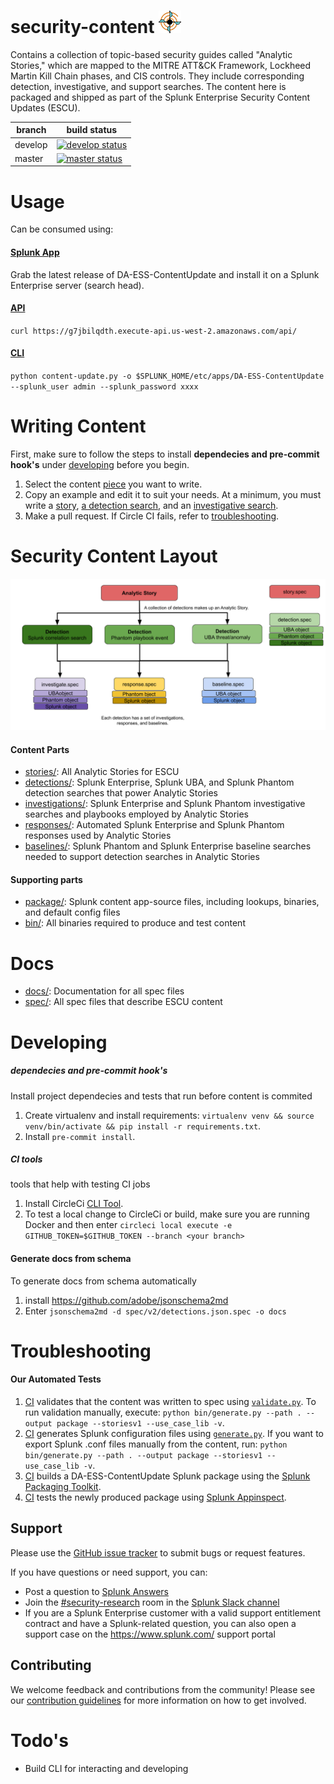 security-content ![security-content](static/logo.png)
=====
Contains a collection of topic-based security guides called "Analytic Stories," which are mapped to the MITRE ATT&CK Framework, Lockheed Martin Kill Chain phases, and CIS controls. They include corresponding detection, investigative, and support searches. The content here is packaged and shipped as part of the Splunk Enterprise Security Content Updates (ESCU). 

| branch | build status |
| ---    | ---          |
| develop| [![develop status](https://circleci.com/gh/splunk/security-content/tree/develop.svg?style=svg&circle-token=67ad1fa7779c57d7e5bcfc42bd617baf607ec269)](https://circleci.com/gh/splunk/security-content/tree/develop)|
| master | [![master status](https://circleci.com/gh/splunk/security-content/tree/master.svg?style=svg&circle-token=67ad1fa7779c57d7e5bcfc42bd617baf607ec269)](https://circleci.com/gh/splunk/security-content/tree/master)|

# Usage
Can be consumed using:

#### [Splunk App](https://github.com/splunk/security-content/releases)
Grab the latest release of DA-ESS-ContentUpdate and install it on a Splunk Enterprise server (search head).

#### [API](https://github.com/splunk/security-content-api)
`curl https://g7jbilqdth.execute-api.us-west-2.amazonaws.com/api/`

#### [CLI](https://github.com/splunk/security-content-api/blob/master/content-update.py)
`python content-update.py -o $SPLUNK_HOME/etc/apps/DA-ESS-ContentUpdate --splunk_user admin --splunk_password xxxx`

# Writing Content
First, make sure to follow the steps to install **dependecies and pre-commit hook's** under [developing](https://github.com/splunk/security-content#developing) before you begin. 

1. Select the content [piece](https://github.com/splunk/security-content#content-parts) you want to write. 
2. Copy an example and edit it to suit your needs. At a minimum, you must write a [story](stories/), [a detection search](detections/), and an [investigative search](investigations/).
3. Make a pull request. If Circle CI fails, refer to [troubleshooting](https://github.com/splunk/security-content#troubleshooting).

# Security Content Layout
![](static/structure.png)

#### Content Parts
* [stories/](stories/): All Analytic Stories for ESCU
* [detections/](detections/): Splunk Enterprise, Splunk UBA, and Splunk Phantom detection searches that power Analytic Stories
* [investigations/](investigations/): Splunk Enterprise and Splunk Phantom investigative searches and playbooks employed by Analytic Stories
* [responses/](responses/): Automated Splunk Enterprise and Splunk Phantom responses used by Analytic Stories
* [baselines/](baselines/): Splunk Phantom and Splunk Enterprise baseline searches needed to support detection searches in Analytic Stories

#### Supporting parts
* [package/](package/): Splunk content app-source files, including lookups, binaries, and default config files
* [bin/](bin/): All binaries required to produce and test content

# Docs
* [docs/](docs/): Documentation for all spec files
* [spec/](spec/): All spec files that describe ESCU content

# Developing
##### dependecies and pre-commit hook's
Install project dependecies and tests that run before content is commited

1. Create virtualenv and install requirements: `virtualenv venv && source venv/bin/activate && pip install -r requirements.txt`.
2. Install `pre-commit install`.

##### CI tools
tools that help with testing CI jobs

1. Install CircleCi [CLI Tool](https://circleci.com/docs/2.0/local-cli/#installation).
2. To test a local change to CircleCi or build, make sure you are running Docker and then enter
`circleci local execute -e GITHUB_TOKEN=$GITHUB_TOKEN --branch <your branch>`

#### Generate docs from schema 
To generate docs from schema automatically

1. install https://github.com/adobe/jsonschema2md
2. Enter `jsonschema2md -d spec/v2/detections.json.spec -o docs`

# Troubleshooting
#### Our Automated Tests
1. [CI](https://github.com/splunk/security-content/blob/44946063173f7bc9921f0da0aa62139c084d1c51/.circleci/config.yml#L27) validates that the content was written to spec using [`validate.py`](https://github.com/splunk/security-content/blob/runstory/bin/generate.py). To run validation manually, execute: `python bin/generate.py --path . --output package --storiesv1 --use_case_lib -v`.
2. [CI](https://github.com/splunk/security-content/blob/44946063173f7bc9921f0da0aa62139c084d1c51/.circleci/config.yml#L60) generates Splunk configuration files using [`generate.py`](https://github.com/splunk/security-content/blob/develop/bin/generate.py). If you want to export Splunk .conf files manually from the content, run: `python bin/generate.py --path . --output package --storiesv1 --use_case_lib -v`.
3. [CI](https://github.com/splunk/security-content/blob/44946063173f7bc9921f0da0aa62139c084d1c51/.circleci/config.yml#L107) builds a DA-ESS-ContentUpdate Splunk package using the [Splunk Packaging Toolkit](http://dev.splunk.com/view/packaging-toolkit/SP-CAAAE9V). 
4. [CI](https://github.com/splunk/security-content/blob/44946063173f7bc9921f0da0aa62139c084d1c51/.circleci/config.yml#L145) tests the newly produced package using [Splunk Appinspect](http://dev.splunk.com/view/appinspect/SP-CAAAE9U).

## Support
Please use the [GitHub issue tracker](https://github.com/splunk/security_content/issues) to submit bugs or request features.

If you have questions or need support, you can:

* Post a question to [Splunk Answers](http://answers.splunk.com)
* Join the [#security-research](https://splunk-usergroups.slack.com/messages/C1RH09ERM/) room in the [Splunk Slack channel](http://splunk-usergroups.slack.com)
* If you are a Splunk Enterprise customer with a valid support entitlement contract and have a Splunk-related question, you can also open a support case on the https://www.splunk.com/ support portal

## Contributing
We welcome feedback and contributions from the community! Please see our [contribution guidelines](docs/CONTRIBUTING.md) for more information on how to get involved. 

# Todo's
* Build CLI for interacting and developing
